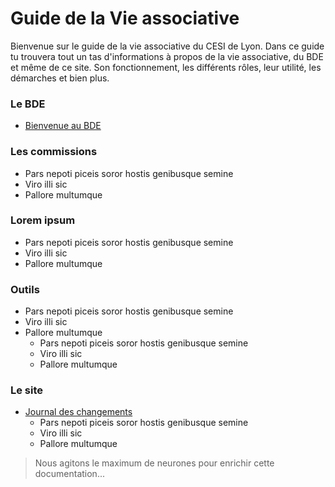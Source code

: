 # Guide de la Vie associative

Bienvenue sur le guide de la vie associative du CESI de Lyon.
Dans ce guide tu trouvera tout un tas d'informations à propos de la vie associative, du BDE et même de ce site.
Son fonctionnement, les différents rôles, leur utilité, les démarches et bien plus.

<div class="multicols" markdown="block">
  <div class="col" markdown="block">
    
  ### Le BDE

  * [Bienvenue au BDE](#)

  ### Les commissions

  - Pars nepoti piceis soror hostis genibusque semine
  - Viro illi sic
  - Pallore multumque

  ### Lorem ipsum

  - Pars nepoti piceis soror hostis genibusque semine
  - Viro illi sic
  - Pallore multumque
  
  </div>
  <div class="col" markdown="block">
  
  ### Outils

  - Pars nepoti piceis soror hostis genibusque semine
  - Viro illi sic
  - Pallore multumque
    - Pars nepoti piceis soror hostis genibusque semine
    - Viro illi sic
    - Pallore multumque

  ### Le site

  * [Journal des changements](./site/changelog.md)
    - Pars nepoti piceis soror hostis genibusque semine
    - Viro illi sic
    - Pallore multumque
    
  </div>
</div>

> Nous agitons le maximum de neurones pour enrichir cette documentation...
